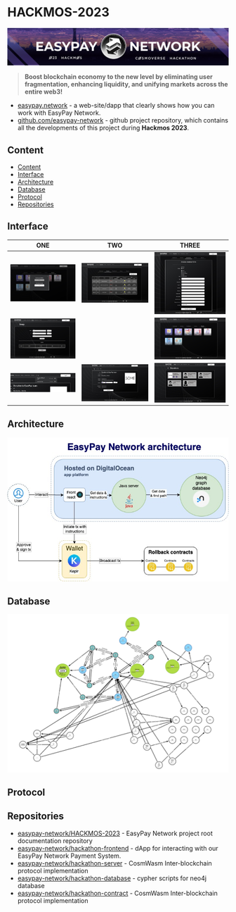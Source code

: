 # HACKMOS-2023

![logo](./resources/logo.png)

> **Boost blockchain economy to the new level by eliminating user fragmentation, enhancing liquidity, and unifying markets across the entire web3!**

* [easypay.network](https://easypay.network) - a web-site/dapp that clearly shows how you can work with EasyPay Network.
* [github.com/easypay-network](https://github.com/easypay-network) - github project repository, which contains all the developments of this project during **Hackmos 2023**.

## Content
* [Content](#Content)
* [Interface](#Interface)
* [Architecture](#Architecture)
* [Database](#Database)
* [Protocol](#Protocol)
* [Repositories](#Repositories)

## Interface

ONE                                 |  TWO                                 | THREE                              |
:----------------------------------:|:------------------------------------:|:----------------------------------:|
![](./resources/screenshots/1.jpeg)  |  ![](./resources/screenshots/3.jpeg) | ![](./resources/screenshots/4.jpeg) |
![](./resources/screenshots/2.jpeg)  |                                      | ![](./resources/screenshots/5.jpeg) |
![](./resources/screenshots/6.jpeg)  |  ![](./resources/screenshots/7.jpeg) | ![](./resources/screenshots/8.jpeg) |

## Architecture

![logo](./resources/architecture.jpeg)

## Database

![logo](./resources/database.jpeg)

## Protocol

## Repositories

* [easypay-network/HACKMOS-2023](https://github.com/easypay-network/HACKMOS-2023) - EasyPay Network project root documentation repository
* [easypay-network/hackathon-frontend](https://github.com/easypay-network/hackathon-frontend) - dApp for interacting with our EasyPay Network Payment System.
* [easypay-network/hackathon-server](https://github.com/easypay-network/hackathon-server) - CosmWasm Inter-blockchain protocol implementation
* [easypay-network/hackathon-database](https://github.com/easypay-network/hackathon-database) - cypher scripts for neo4j database
* [easypay-network/hackathon-contract](https://github.com/easypay-network/hackathon-contract) - CosmWasm Inter-blockchain protocol implementation
